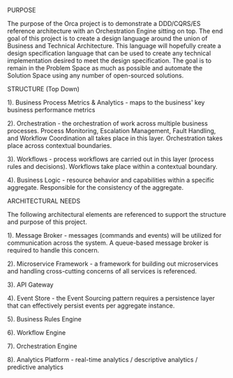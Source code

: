 PURPOSE

The purpose of the Orca project is to demonstrate a DDD/CQRS/ES reference architecture with an Orchestration Engine sitting on top. The end goal of this project is to create a design language around the union of Business and Technical Architecture. This language will hopefully create a design specification language that can be used to create any technical implementation desired to meet the design specification. The goal is to remain in the Problem Space as much as possible and automate the Solution Space using any number of open-sourced solutions.

STRUCTURE (Top Down)

 1). Business Process Metrics & Analytics - maps to the business' key business performance metrics
 
 2). Orchestration - the orchestration of work across multiple business processes. Process Monitoring, Escalation Management, Fault Handling, and Workflow Coordination all takes place in this layer. Orchestration takes place across contextual boundaries.
 
 3). Workflows - process workflows are carried out in this layer (process rules and decisions). Workflows take place within a contextual boundary.
 
 4). Business Logic - resource behavior and capabilities within a specific aggregate. Responsible for the consistency of the aggregate.
 
ARCHITECTURAL NEEDS

The following architectural elements are referenced to support the structure and purpose of this project.

 1). Message Broker - messages (commands and events) will be utilized for communication across the system. A queue-based message broker is required to handle this concern.
 
 2). Microservice Framework - a framework for building out microservices and handling cross-cutting concerns of all services is referenced.
 
 3). API Gateway
 
 4). Event Store - the Event Sourcing pattern requires a persistence layer that can effectively persist events per aggregate instance.
 
 5). Business Rules Engine
 
 6). Workflow Engine
 
 7). Orchestration Engine
 
 8). Analytics Platform - real-time analytics / descriptive analytics / predictive analytics
